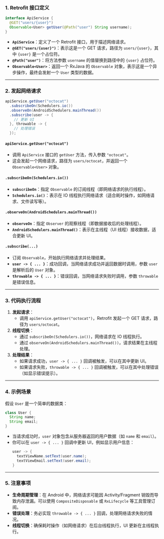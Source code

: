 ### **1. Retrofit 接口定义**
```java
interface ApiService {
  @GET("users/{user}")
  Observable<User> getUser(@Path("user") String username);
}
```
- **`ApiService`**：定义了一个 Retrofit 接口，用于描述网络请求。
- **`@GET("users/{user}")`**：表示这是一个 GET 请求，路径为 `users/{user}`，其中 `{user}` 是一个占位符。
- **`@Path("user")`**：将方法参数 `username` 的值替换到路径中的 `{user}` 占位符。
- **`Observable<User>`**：返回一个 RxJava 的 `Observable` 对象，表示这是一个异步操作，最终会发射一个 `User` 类型的数据。

---

### **2. 发起网络请求**
```java
apiService.getUser("octocat")
  .subscribeOn(Schedulers.io())
  .observeOn(AndroidSchedulers.mainThread())
  .subscribe(user -> {
    // 更新 UI
  }, throwable -> {
    // 处理错误
  });
```

#### **`apiService.getUser("octocat")`**
- 调用 `ApiService` 接口的 `getUser` 方法，传入参数 `"octocat"`。
- 这会发起一个网络请求，路径为 `users/octocat`，并返回一个 `Observable<User>` 对象。

#### **`.subscribeOn(Schedulers.io())`**
- **`subscribeOn`**：指定 `Observable` 的订阅线程（即网络请求的执行线程）。
- **`Schedulers.io()`**：表示在 IO 线程执行网络请求（适合耗时操作，如网络请求、文件读写等）。

#### **`.observeOn(AndroidSchedulers.mainThread())`**
- **`observeOn`**：指定 `Observer` 的观察线程（即数据接收后的处理线程）。
- **`AndroidSchedulers.mainThread()`**：表示在主线程（UI 线程）接收数据，适合更新 UI。

#### **`.subscribe(...)`**
- 订阅 `Observable`，开始执行网络请求并处理结果。
- **`user -> { ... }`**：成功回调，当网络请求成功并返回数据时调用，参数 `user` 是解析后的 `User` 对象。
- **`throwable -> { ... }`**：错误回调，当网络请求失败时调用，参数 `throwable` 是错误信息。

---

### **3. 代码执行流程**
1. **发起请求**：
   - 调用 `apiService.getUser("octocat")`，Retrofit 发起一个 GET 请求，路径为 `users/octocat`。
2. **线程切换**：
   - 通过 `subscribeOn(Schedulers.io())`，网络请求在 IO 线程执行。
   - 通过 `observeOn(AndroidSchedulers.mainThread())`，请求结果在主线程处理。
3. **处理结果**：
   - 如果请求成功，`user -> { ... }` 回调被触发，可以在其中更新 UI。
   - 如果请求失败，`throwable -> { ... }` 回调被触发，可以在其中处理错误（如显示错误提示）。

---

### **4. 示例场景**
假设 `User` 是一个简单的数据类：
```java
class User {
  String name;
  String email;
}
```
- 当请求成功时，`user` 对象包含从服务器返回的用户数据（如 `name` 和 `email`）。
- 你可以在 `user -> { ... }` 回调中更新 UI，例如显示用户信息：
  ```java
  user -> {
    textViewName.setText(user.name);
    textViewEmail.setText(user.email);
  }
  ```

---

### **5. 注意事项**
- **生命周期管理**：在 Android 中，网络请求可能因 Activity/Fragment 销毁而导致内存泄漏。可以使用 `CompositeDisposable` 或 `RxLifecycle` 等工具管理订阅。
- **错误处理**：务必实现 `throwable -> { ... }` 回调，处理网络请求失败的情况。
- **线程切换**：确保耗时操作（如网络请求）在后台线程执行，UI 更新在主线程执行。
